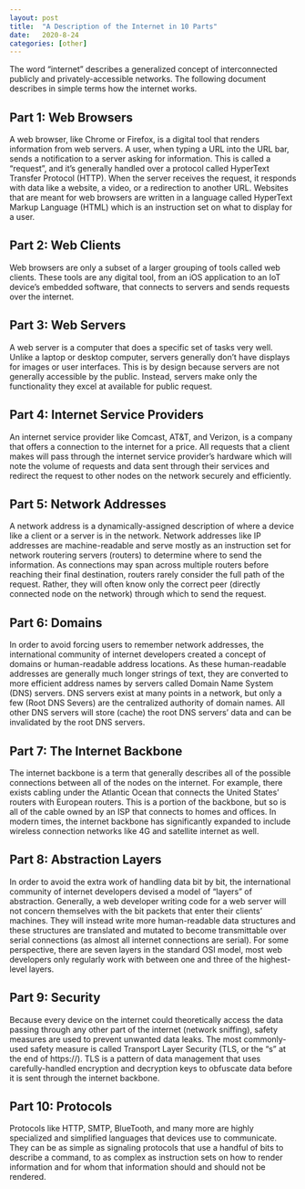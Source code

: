 ```yaml
---
layout: post
title:  "A Description of the Internet in 10 Parts"
date:   2020-8-24
categories: [other]
---
```

The word “internet” describes a generalized concept of interconnected publicly and privately-accessible networks. The following document describes in simple terms how the internet works.


## Part 1: Web Browsers

A web browser, like Chrome or Firefox, is a digital tool that renders information from web servers. A user, when typing a URL into the URL bar, sends a notification to a server asking for information. This is called a “request”, and it’s generally handled over a protocol called HyperText Transfer Protocol (HTTP). When the server receives the request, it responds with data like a website, a video, or a redirection to another URL. Websites that are meant for web browsers are written in a language called HyperText Markup Language (HTML) which is an instruction set on what to display for a user.


## Part 2: Web Clients

Web browsers are only a subset of a larger grouping of tools called web clients. These tools are any digital tool, from an iOS application to an IoT device’s embedded software, that connects to servers and sends requests over the internet.


## Part 3: Web Servers

A web server is a computer that does a specific set of tasks very well. Unlike a laptop or desktop computer, servers generally don’t have displays for images or user interfaces. This is by design because servers are not generally accessible by the public. Instead, servers make only the functionality they excel at available for public request.


## Part 4: Internet Service Providers

An internet service provider like Comcast, AT&T, and Verizon, is a company that offers a connection to the internet for a price. All requests that a client makes will pass through the internet service provider’s hardware which will note the volume of requests and data sent through their services and redirect the request to other nodes on the network securely and efficiently.


## Part 5: Network Addresses

A network address is a dynamically-assigned description of where a device like a client or a server is in the network. Network addresses like IP addresses are machine-readable and serve mostly as an instruction set for network routering servers (routers) to determine where to send the information. As connections may span across multiple routers before reaching their final destination, routers rarely consider the full path of the request. Rather, they will often know only the correct peer (directly connected node on the network) through which to send the request.


## Part 6: Domains

In order to avoid forcing users to remember network addresses, the international community of internet developers created a concept of domains or human-readable address locations. As these human-readable addresses are generally much longer strings of text, they are converted to more efficient address names by servers called Domain Name System (DNS) servers. DNS servers exist at many points in a network, but only a few (Root DNS Severs) are the centralized authority of domain names. All other DNS servers will store (cache) the root DNS servers’ data and can be invalidated by the root DNS servers.


## Part 7: The Internet Backbone

The internet backbone is a term that generally describes all of the possible connections between all of the nodes on the internet. For example, there exists cabling under the Atlantic Ocean that connects the United States’ routers with European routers. This is a portion of the backbone, but so is all of the cable owned by an ISP that connects to homes and offices. In modern times, the internet backbone has significantly expanded to include wireless connection networks like 4G and satellite internet as well.


## Part 8: Abstraction Layers

In order to avoid the extra work of handling data bit by bit, the international community of internet developers devised a model of “layers” of abstraction. Generally, a web developer writing code for a web server will not concern themselves with the bit packets that enter their clients’ machines. They will instead write more human-readable data structures and these structures are translated and mutated to become transmittable over serial connections (as almost all internet connections are serial). For some perspective, there are seven layers in the standard OSI model, most web developers only regularly work with between one and three of the highest-level layers.


## Part 9: Security

Because every device on the internet could theoretically access the data passing through any other part of the internet (network sniffing), safety measures are used to prevent unwanted data leaks. The most commonly-used safety measure is called Transport Layer Security (TLS, or the “s” at the end of https://). TLS is a pattern of data management that uses carefully-handled encryption and decryption keys to obfuscate data before it is sent through the internet backbone.


## Part 10: Protocols

Protocols like HTTP, SMTP, BlueTooth, and many more are highly specialized and simplified languages that devices use to communicate. They can be as simple as signaling protocols that use a handful of bits to describe a command, to as complex as instruction sets on how to render information and for whom that information should and should not be rendered.
